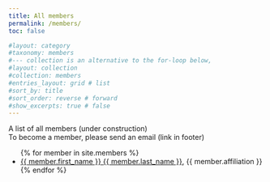 ```yaml
---
title: All members
permalink: /members/
toc: false

#layout: category
#taxonomy: members
#--- collection is an alternative to the for-loop below,
#layout: collection 
#collection: members
#entries_layout: grid # list
#sort_by: title
#sort_order: reverse # forward
#show_excerpts: true # false
---
```


A list of all members (under construction)  
To become a member, please send an email (link in footer)


<ul>
  {% for member in site.members %}
    <li>
      <a href="{{ member.url }}"> {{ member.first_name }} {{ member.last_name }}</a>, {{ member.affiliation }}
    </li>
  {% endfor %}
</ul>





